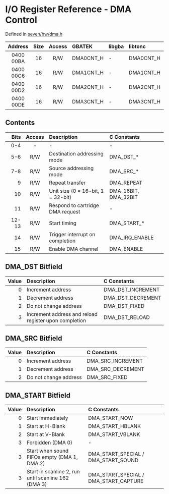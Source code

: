 # I/O Register Reference - DMA Control

Defined in [seven/hw/dma.h](../../include/seven/hw/dma.h)

Address     | Size | Access | GBATEK    | libgba | libtonc   | libseven
:----------:|:----:|:------:|:----------|:-------|:----------|:--------
 0400 00BA  | 16   | R/W    | DMA0CNT_H | -      | DMA0CNT_H | **DMA0CNT**
 0400 00C6  | 16   | R/W    | DMA1CNT_H | -      | DMA1CNT_H | **DMA1CNT**
 0400 00D2  | 16   | R/W    | DMA2CNT_H | -      | DMA2CNT_H | **DMA2CNT**
 0400 00DE  | 16   | R/W    | DMA3CNT_H | -      | DMA3CNT_H | **DMA3CNT**

## Contents

Bits  | Access | Description                        | C Constants
-----:|:------:|:-----------------------------------|:-----------
 0-4  | -      | -                                  | -
 5-6  | R/W    | Destination addressing mode        | DMA_DST_\*
 7-8  | R/W    | Source addressing mode             | DMA_SRC_\*
 9    | R/W    | Repeat transfer                    | DMA_REPEAT
10    | R/W    | Unit size (0 = 16-bit, 1 = 32-bit) | DMA_16BIT, DMA_32BIT
11    | R/W    | Respond to cartridge DMA request   | -
12-13 | R/W    | Start timing                       | DMA_START_\*
14    | R/W    | Trigger interrupt on completion    | DMA_IRQ_ENABLE
15    | R/W    | Enable DMA channel                 | DMA_ENABLE

## DMA_DST Bitfield

Value | Description                                           | C Constants
-----:|:------------------------------------------------------|:-----------
0     | Increment address                                     | DMA_DST_INCREMENT
1     | Decrement address                                     | DMA_DST_DECREMENT
2     | Do not change address                                 | DMA_DST_FIXED
3     | Increment address and reload register upon completion | DMA_DST_RELOAD

## DMA_SRC Bitfield

Value | Description           | C Constants
-----:|:----------------------|:-----------
0     | Increment address     | DMA_SRC_INCREMENT
1     | Decrement address     | DMA_SRC_DECREMENT
2     | Do not change address | DMA_SRC_FIXED

## DMA_START Bitfield

Value | Description                                         | C Constants
-----:|:----------------------------------------------------|:-----------
0     | Start immediately                                   | DMA_START_NOW
1     | Start at H-Blank                                    | DMA_START_HBLANK
2     | Start at V-Blank                                    | DMA_START_VBLANK
3     | Forbidden (DMA 0)                                   | -
3     | Start when sound FIFOs empty (DMA 1, DMA 2)         | DMA_START_SPECIAL / DMA_START_SOUND
3     | Start in scanline 2, run until scanline 162 (DMA 3) | DMA_START_SPECIAL / DMA_START_CAPTURE
